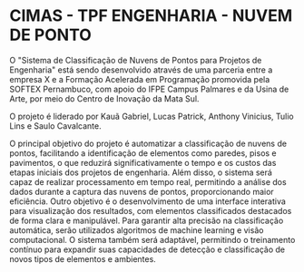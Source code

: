 # CIMAS - TPF ENGENHARIA - NUVEM DE PONTO

O "Sistema de Classificação de Nuvens de Pontos para Projetos de Engenharia" está sendo desenvolvido através de uma parceria entre a empresa X e a Formação Acelerada em Programação promovida pela SOFTEX Pernambuco, com apoio do IFPE Campus Palmares e da Usina de Arte, por meio do Centro de Inovação da Mata Sul. 

O projeto é liderado por Kauã Gabriel, Lucas Patrick, Anthony Vinicius, Tulio Lins e Saulo Cavalcante.

O principal objetivo do projeto é automatizar a classificação de nuvens de pontos, facilitando a identificação de elementos como paredes, pisos e pavimentos, o que reduzirá significativamente o tempo e os custos das etapas iniciais dos projetos de engenharia. Além disso, o sistema será capaz de realizar processamento em tempo real, permitindo a análise dos dados durante a captura das nuvens de pontos, proporcionando maior eficiência. Outro objetivo é o desenvolvimento de uma interface interativa para visualização dos resultados, com elementos classificados destacados de forma clara e manipulável. Para garantir alta precisão na classificação automática, serão utilizados algoritmos de machine learning e visão computacional. O sistema também será adaptável, permitindo o treinamento contínuo para expandir suas capacidades de detecção e classificação de novos tipos de elementos e ambientes.





